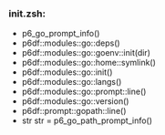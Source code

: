 ### init.zsh:
- p6_go_prompt_info()
- p6df::modules::go::deps()
- p6df::modules::go::goenv::init(dir)
- p6df::modules::go::home::symlink()
- p6df::modules::go::init()
- p6df::modules::go::langs()
- p6df::modules::go::prompt::line()
- p6df::modules::go::version()
- p6df::prompt::gopath::line()
- str str = p6_go_path_prompt_info()

